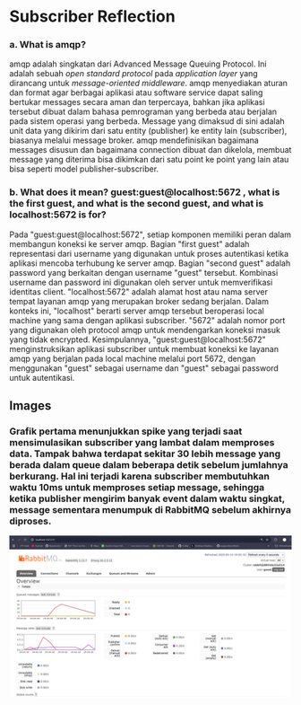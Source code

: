 # Subscriber Reflection

### a. What is amqp?

amqp adalah singkatan dari Advanced Message Queuing Protocol. Ini adalah sebuah _open standard protocol_ pada _application layer_ yang dirancang untuk _message-oriented middleware_. amqp menyediakan aturan dan format agar berbagai aplikasi atau software service dapat saling bertukar messages secara aman dan terpercaya, bahkan jika aplikasi tersebut dibuat dalam bahasa pemrograman yang berbeda atau berjalan pada sistem operasi yang berbeda. Message yang dimaksud di sini adalah unit data yang dikirim dari satu entity (publisher) ke entity lain (subscriber), biasanya melalui message broker. amqp mendefinisikan bagaimana messages disusun dan bagaimana connection dibuat dan dikelola, membuat message yang diterima bisa dikimkan dari satu point ke point yang lain atau bisa seperti model publisher-subscriber.

### b. What does it mean? guest:guest@localhost:5672 , what is the first guest, and what is the second guest, and what is localhost:5672 is for?

Pada "guest:guest@localhost:5672", setiap komponen memiliki peran dalam membangun koneksi ke server amqp. Bagian "first guest" adalah representasi dari username yang digunakan untuk proses autentikasi ketika aplikasi mencoba terhubung ke server amqp. Bagian "second guest" adalah password yang berkaitan dengan username "guest" tersebut. Kombinasi username dan password ini digunakan oleh server untuk memverifikasi identitas client. "localhost:5672" adalah alamat host atau nama server tempat layanan amqp yang merupakan broker sedang berjalan. Dalam konteks ini, "localhost" berarti server amqp tersebut beroperasi local machine yang sama dengan aplikasi subscriber. "5672" adalah nomor port yang digunakan oleh protocol amqp untuk mendengarkan koneksi masuk yang tidak encrypted. Kesimpulannya, "guest:guest@localhost:5672" menginstruksikan aplikasi subscriber untuk membuat koneksi ke layanan amqp yang berjalan pada local machine melalui port 5672, dengan menggunakan "guest" sebagai username dan "guest" sebagai password untuk autentikasi.

## Images

### Grafik pertama menunjukkan spike yang terjadi saat mensimulasikan subscriber yang lambat dalam memproses data. Tampak bahwa terdapat sekitar 30 lebih message yang berada dalam queue dalam beberapa detik sebelum jumlahnya berkurang. Hal ini terjadi karena subscriber membutuhkan waktu 10ms untuk memproses setiap message, sehingga ketika publisher mengirim banyak event dalam waktu singkat, message sementara menumpuk di RabbitMQ sebelum akhirnya diproses.
![Gambar RabbitMQ](./RabbitMQSlowSubscriber.png)